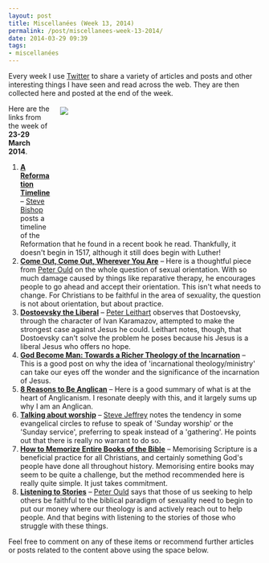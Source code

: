 ```yaml
---
layout: post
title: Miscellanées (Week 13, 2014)
permalink: /post/miscellanees-week-13-2014/
date: 2014-03-29 09:39
tags:
- miscellanées
---
```

Every week I use <a href="http://twitter.com/jakebelder">Twitter</a> to share a variety of articles and posts and other interesting things I have seen and read across the web. They are then collected here and posted at the end of the week.

<div style="float: right; margin: 5px 1px 0px 20px; width: 400px; height: 256px;"><img src="https://dl.dropboxusercontent.com/u/3897986/Jake%20Blog%20Images/dostoevsky_underground.jpg"></div>
Here are the links from the week of <strong>23-29 March 2014</strong>.

<ol>
<li><strong><a href="http://bit.ly/1hdYqQB">A Reformation Timeline</a></strong> – <a href="http://twitter.com/stevebishopuk">Steve Bishop</a> posts a timeline of the Reformation that he found in a recent book he read. Thankfully, it doesn't begin in 1517, although it still does begin with Luther!</li>

<li><strong><a href="http://bit.ly/1lfM7Ks">Come Out, Come Out, Wherever You Are</a></strong> – Here is a thoughtful piece from <a href="http://twitter.com/PeterOuld">Peter Ould</a> on the whole question of sexual orientation. With so much damage caused by things like reparative therapy, he encourages people to go ahead and accept their orientation. This isn't what needs to change. For Christians to be faithful in the area of sexuality, the question is not about orientation, but about practice.</li>

<li><strong><a href="http://bit.ly/1l0zoc4">Dostoevsky the Liberal</a></strong> – <a href="http://twitter.com/PLeithart">Peter Leithart</a> observes that Dostoevsky, through the character of Ivan Karamazov, attempted to make the strongest case against Jesus he could. Leithart notes, though, that Dostoevsky can't solve the problem he poses because his Jesus is a liberal Jesus who offers no hope.</li>

<li><strong><a href="http://bit.ly/1gxBVer">God Become Man: Towards a Richer Theology of the Incarnation</a></strong> – This is a good post on why the idea of 'incarnational theology/ministry' can take our eyes off the wonder and the significance of the incarnation of Jesus.</li>

<li><strong><a href="http://bit.ly/1j1TPoU">8 Reasons to Be Anglican</a></strong> – Here is a good summary of what is at the heart of Anglicanism. I resonate deeply with this, and it largely sums up why I am an Anglican.</li>

<li><strong><a href="http://bit.ly/1jJuy17">Talking about worship</a></strong> – <a href="http://twitter.com/PastorSteveJeff">Steve Jeffrey</a> notes the tendency in some evangelical circles to refuse to speak of 'Sunday worship' or the 'Sunday service', preferring to speak instead of a 'gathering'. He points out that there is really no warrant to do so.</li>

<li><strong><a href="http://bit.ly/1gIeZck">How to Memorize Entire Books of the Bible</a></strong> – Memorising Scripture is a beneficial practice for all Christians, and certainly something God's people have done all throughout history. Memorising entire books may seem to be quite a challenge, but the method recommended here is really quite simple. It just takes commitment.</li>

<li><strong><a href="http://bit.ly/1lreup8">Listening to Stories</a></strong> – <a href="http://twitter.com/PeterOuld">Peter Ould</a> says that those of us seeking to help others be faithful to the biblical paradigm of sexuality need to begin to put our money where our theology is and actively reach out to help people. And that begins with listening to the stories of those who struggle with these things.</li>
</ol>

Feel free to comment on any of these items or recommend further articles or posts related to the content above using the space below.
